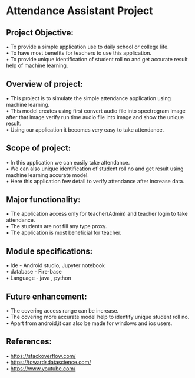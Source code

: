 # Attendance Assistant Project

## Project Objective:
•	To provide a simple application use to daily school or college life.  
•	To have most benefits for teachers to use this application.  
•	To provide unique identification of student roll no and get accurate result help of machine learning.  

## Overview of project:
•	This project is to simulate the simple attendance application using machine learning.  
•	This model creates using first convert audio file into spectrogram image after that image verify run time audio file into image and show the unique result.  
•	Using our application it becomes very easy to take attendance.  

## Scope of project:
•	In this application we can easily take attendance.  
•	We can also unique identification of student roll no and get result using machine learning accurate model.  
•	Here this application few detail to verify attendance after increase data.  

## Major functionality:
•	The application access only for teacher(Admin) and teacher login to take attendance.  
•	The students are not fill any type proxy.  
•	The application is most beneficial for teacher.  

## Module specifications:
•	Ide - Android studio, Jupyter notebook  
•	database  - Fire-base  
•	Language  - java , python  

## Future enhancement:
•	The covering access range can be increase.  
•	The covering more accurate model help to identify unique student roll no.  
•	Apart from android,it can also be made for windows and ios users.  

## References:
•	https://stackoverflow.com/  
•	https://towardsdatascience.com/  
•	https://www.youtube.com/  
